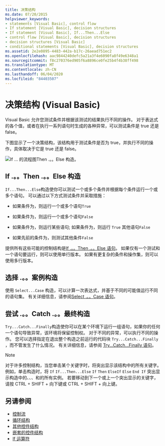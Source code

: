 ```yaml
---
title: 决策结构
ms.date: 07/20/2015
helpviewer_keywords:
- statements [Visual Basic], control flow
- If statement [Visual Basic], decision structures
- If statement [Visual Basic], If...Then...Else
- control flow [Visual Basic], decision structures
- decision structures [Visual Basic]
- conditional statements [Visual Basic], decision structures
ms.assetid: 2e2e0895-4483-442a-b17c-26aead751ec2
ms.openlocfilehash: aac9844240defc5a21a3f4e6090fa8f49e6348a1
ms.sourcegitcommit: f8c270376ed905f6a8896ce0fe25b4f4b38ff498
ms.translationtype: MT
ms.contentlocale: zh-CN
ms.lasthandoff: 06/04/2020
ms.locfileid: "84403507"
---
```

# <a name="decision-structures-visual-basic"></a>决策结构 (Visual Basic)
Visual Basic 允许您测试条件并根据该测试的结果执行不同的操作。 对于表达式的各个值，或者在执行一系列语句时生成的各种异常，可以测试条件是 true 还是 false。  
  
 下图显示了一个决策结构，该结构用于测试条件是否为 true，并执行不同的操作，具体取决于它是 true 还是 false。  
  
 ![If ... 的流程图Then .。。Else 构造。](./media/decision-structures/if-then-else-construction.gif)  
  
## <a name="ifthenelse-construction"></a>If .。。Then .。。Else 构造  
 `If...Then...Else`构造使你可以测试一个或多个条件并根据每个条件运行一个或多个语句。 可以通过以下方式测试条件并采取措施：  
  
- 如果条件为，则运行一个或多个语句`True`  
  
- 如果条件为，则运行一个或多个语句`False`  
  
- 如果条件为，则运行某些语句; 如果条件为，则运行 `True` 其他语句`False`  
  
- 如果先前的条件为，则测试其他条件`False`  
  
 提供所有这些可能的控制结构是[If .。。Then .。。Else 语句](../../../language-reference/statements/if-then-else-statement.md)。 如果仅有一个测试和一个语句要运行，则可以使用单行版本。 如果有更复杂的条件和操作集，则可以使用多行版本。  
  
## <a name="selectcase-construction"></a>选择 .。。案例构造  
 使用 `Select...Case` 构造，可以计算一次表达式，并基于不同的可能值运行不同的语句集。 有关详细信息，请参阅[Select .。。Case 语句](../../../language-reference/statements/select-case-statement.md)。  
  
## <a name="trycatchfinally-construction"></a>尝试 .。。Catch .。。最终构造  
 `Try...Catch...Finally`构造使你可以在某个环境下运行一组语句，如果你的任何一个语句导致异常，该环境将保留控制权。 对于不同的异常，可以执行不同的操作。 您可以选择指定在退出整个构造之前运行的代码块 `Try...Catch...Finally` ，而不管发生了什么情况。 有关详细信息，请参阅 [Try...Catch...Finally 语句](../../../language-reference/statements/try-catch-finally-statement.md)。  
  
> [!NOTE]
> 对于许多控制结构，当您单击某个关键字时，将突出显示该结构中的所有关键字。 例如，单击构造时，将 `If` `If...Then...Else` `If` `Then` `ElseIf` `Else` `End If` 突出显示构造中的、、、和的所有实例。 若要移动到下一个或上一个突出显示的关键字，请按 CTRL + SHIFT + 向下键或 CTRL + SHIFT + 向上键。  
  
## <a name="see-also"></a>另请参阅

- [控制流](index.md)
- [循环结构](loop-structures.md)
- [其他控件结构](other-control-structures.md)
- [嵌套的控件结构](nested-control-structures.md)
- [If 运算符](../../../language-reference/operators/if-operator.md)
